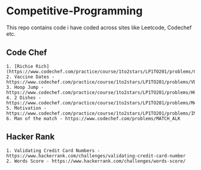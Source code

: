 # Competitive-Programming
This repo contains code i have coded across sites like Leetcode, Codechef etc.

## Code Chef
    1. [Richie Rich](https://www.codechef.com/practice/course/1to2stars/LP1TO201/problems/CHFRICH)
    2. Vaccine Dates - https://www.codechef.com/practice/course/1to2stars/LP1TO201/problems/VDATES
    3. Hoop Jump - https://www.codechef.com/practice/course/1to2stars/LP1TO201/problems/HOOPS
    4. 2 Dishes - https://www.codechef.com/practice/course/1to2stars/LP1TO201/problems/MAX_DIFF
    5. Motivation - https://www.codechef.com/practice/course/1to2stars/LP1TO201/problems/IMDB
    6. Man of the match - https://www.codechef.com/problems/MATCH_ALK    

## Hacker Rank
    1. Validating Credit Card Numbers - https://www.hackerrank.com/challenges/validating-credit-card-number
    2. Words Score - https://www.hackerrank.com/challenges/words-score/

